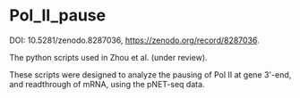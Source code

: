 # Pol_II_pause

DOI: 10.5281/zenodo.8287036, https://zenodo.org/record/8287036.

The python scripts used in Zhou et al. (under review).

These scripts were designed to analyze the pausing of Pol II at gene 3'-end, and readthrough of mRNA, using the pNET-seq data. 
